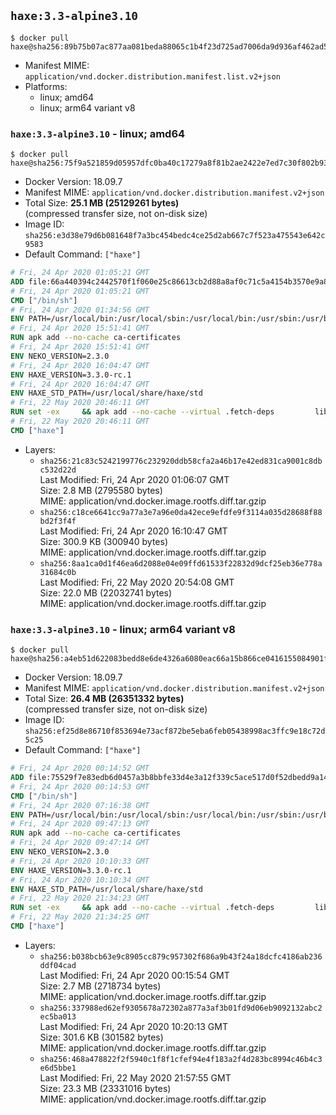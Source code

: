 ## `haxe:3.3-alpine3.10`

```console
$ docker pull haxe@sha256:89b75b07ac877aa081beda88065c1b4f23d725ad7006da9d936af462ad5b1573
```

-	Manifest MIME: `application/vnd.docker.distribution.manifest.list.v2+json`
-	Platforms:
	-	linux; amd64
	-	linux; arm64 variant v8

### `haxe:3.3-alpine3.10` - linux; amd64

```console
$ docker pull haxe@sha256:75f9a521859d05957dfc0ba40c17279a8f81b2ae2422e7ed7c30f802b939d6db
```

-	Docker Version: 18.09.7
-	Manifest MIME: `application/vnd.docker.distribution.manifest.v2+json`
-	Total Size: **25.1 MB (25129261 bytes)**  
	(compressed transfer size, not on-disk size)
-	Image ID: `sha256:e3d38e79d6b081648f7a3bc454bedc4ce25d2ab667c7f523a475543e642c9583`
-	Default Command: `["haxe"]`

```dockerfile
# Fri, 24 Apr 2020 01:05:21 GMT
ADD file:66a440394c2442570f1f060e25c86613cb2d88a8af0c71c5a4154b3570e9a805 in / 
# Fri, 24 Apr 2020 01:05:21 GMT
CMD ["/bin/sh"]
# Fri, 24 Apr 2020 01:34:56 GMT
ENV PATH=/usr/local/bin:/usr/local/sbin:/usr/local/bin:/usr/sbin:/usr/bin:/sbin:/bin
# Fri, 24 Apr 2020 15:51:41 GMT
RUN apk add --no-cache ca-certificates
# Fri, 24 Apr 2020 15:51:41 GMT
ENV NEKO_VERSION=2.3.0
# Fri, 24 Apr 2020 16:04:47 GMT
ENV HAXE_VERSION=3.3.0-rc.1
# Fri, 24 Apr 2020 16:04:47 GMT
ENV HAXE_STD_PATH=/usr/local/share/haxe/std
# Fri, 22 May 2020 20:46:11 GMT
RUN set -ex 	&& apk add --no-cache --virtual .fetch-deps 		libressl 		tar 		git 		&& wget -O neko.tar.gz "https://github.com/HaxeFoundation/neko/archive/v2-3-0/neko-2.3.0.tar.gz" 	&& echo "850e7e317bdaf24ed652efeff89c1cb21380ca19f20e68a296c84f6bad4ee995 *neko.tar.gz" | sha256sum -c - 	&& mkdir -p /usr/src/neko 	&& tar -xC /usr/src/neko --strip-components=1 -f neko.tar.gz 	&& rm neko.tar.gz 	&& apk add --no-cache --virtual .neko-build-deps 		apache2-dev 		cmake 		gc-dev 		gcc 		gtk+2.0-dev 		libc-dev 		linux-headers 		mariadb-dev 		mbedtls-dev 		ninja 		sqlite-dev 	&& cd /usr/src/neko 	&& cmake -GNinja -DNEKO_JIT_DISABLE=ON -DRELOCATABLE=OFF -DRUN_LDCONFIG=OFF . 	&& ninja 	&& ninja install 		&& git clone --recursive --depth 1 --branch 3.3.0-rc1 "https://github.com/HaxeFoundation/haxe.git" /usr/src/haxe 	&& cd /usr/src/haxe 	&& mkdir -p $HAXE_STD_PATH 	&& cp -r std/* $HAXE_STD_PATH 	&& apk add --no-cache --virtual .haxe-build-deps 		pcre-dev 		zlib-dev 		mbedtls-dev 		make 				ocaml 		camlp4 		ocaml-camlp4-dev 				&& OCAMLPARAM=safe-string=0,_ make all tools 		&& mkdir -p /usr/local/bin 	&& cp haxe haxelib /usr/local/bin 	&& mkdir -p /haxelib 	&& cd / && haxelib setup /haxelib 		&& runDeps="$( 		scanelf --needed --nobanner --recursive /usr/local 			| awk '{ gsub(/,/, "\nso:", $2); print "so:" $2 }' 			| sort -u 			| xargs -r apk info --installed 			| sort -u 	)" 	&& apk add --virtual .haxe-rundeps $runDeps 	&& apk del .fetch-deps .neko-build-deps .haxe-build-deps 		&& rm -rf /usr/src/neko /usr/src/haxe
# Fri, 22 May 2020 20:46:11 GMT
CMD ["haxe"]
```

-	Layers:
	-	`sha256:21c83c5242199776c232920ddb58cfa2a46b17e42ed831ca9001c8dbc532d22d`  
		Last Modified: Fri, 24 Apr 2020 01:06:07 GMT  
		Size: 2.8 MB (2795580 bytes)  
		MIME: application/vnd.docker.image.rootfs.diff.tar.gzip
	-	`sha256:c18ce6641cc9a77a3e7a96e0da42ece9efdfe9f3114a035d28688f88bd2f3f4f`  
		Last Modified: Fri, 24 Apr 2020 16:10:47 GMT  
		Size: 300.9 KB (300940 bytes)  
		MIME: application/vnd.docker.image.rootfs.diff.tar.gzip
	-	`sha256:8aa1ca0d1f46ea6d2088e04e09ffd61533f22832d9dcf25eb36e778a31684c0b`  
		Last Modified: Fri, 22 May 2020 20:54:08 GMT  
		Size: 22.0 MB (22032741 bytes)  
		MIME: application/vnd.docker.image.rootfs.diff.tar.gzip

### `haxe:3.3-alpine3.10` - linux; arm64 variant v8

```console
$ docker pull haxe@sha256:a4eb51d622083bedd8e6de4326a6080eac66a15b866ce0416155084901f37176
```

-	Docker Version: 18.09.7
-	Manifest MIME: `application/vnd.docker.distribution.manifest.v2+json`
-	Total Size: **26.4 MB (26351332 bytes)**  
	(compressed transfer size, not on-disk size)
-	Image ID: `sha256:ef25d8e86710f853694e73acf872be5eba6feb05438998ac3ffc9e18c72d5c25`
-	Default Command: `["haxe"]`

```dockerfile
# Fri, 24 Apr 2020 00:14:52 GMT
ADD file:75529f7e83edb6d0457a3b8bbfe33d4e3a12f339c5ace517d0f52dbedd9a146b in / 
# Fri, 24 Apr 2020 00:14:53 GMT
CMD ["/bin/sh"]
# Fri, 24 Apr 2020 07:16:38 GMT
ENV PATH=/usr/local/bin:/usr/local/sbin:/usr/local/bin:/usr/sbin:/usr/bin:/sbin:/bin
# Fri, 24 Apr 2020 09:47:13 GMT
RUN apk add --no-cache ca-certificates
# Fri, 24 Apr 2020 09:47:14 GMT
ENV NEKO_VERSION=2.3.0
# Fri, 24 Apr 2020 10:10:33 GMT
ENV HAXE_VERSION=3.3.0-rc.1
# Fri, 24 Apr 2020 10:10:34 GMT
ENV HAXE_STD_PATH=/usr/local/share/haxe/std
# Fri, 22 May 2020 21:34:23 GMT
RUN set -ex 	&& apk add --no-cache --virtual .fetch-deps 		libressl 		tar 		git 		&& wget -O neko.tar.gz "https://github.com/HaxeFoundation/neko/archive/v2-3-0/neko-2.3.0.tar.gz" 	&& echo "850e7e317bdaf24ed652efeff89c1cb21380ca19f20e68a296c84f6bad4ee995 *neko.tar.gz" | sha256sum -c - 	&& mkdir -p /usr/src/neko 	&& tar -xC /usr/src/neko --strip-components=1 -f neko.tar.gz 	&& rm neko.tar.gz 	&& apk add --no-cache --virtual .neko-build-deps 		apache2-dev 		cmake 		gc-dev 		gcc 		gtk+2.0-dev 		libc-dev 		linux-headers 		mariadb-dev 		mbedtls-dev 		ninja 		sqlite-dev 	&& cd /usr/src/neko 	&& cmake -GNinja -DNEKO_JIT_DISABLE=ON -DRELOCATABLE=OFF -DRUN_LDCONFIG=OFF . 	&& ninja 	&& ninja install 		&& git clone --recursive --depth 1 --branch 3.3.0-rc1 "https://github.com/HaxeFoundation/haxe.git" /usr/src/haxe 	&& cd /usr/src/haxe 	&& mkdir -p $HAXE_STD_PATH 	&& cp -r std/* $HAXE_STD_PATH 	&& apk add --no-cache --virtual .haxe-build-deps 		pcre-dev 		zlib-dev 		mbedtls-dev 		make 				ocaml 		camlp4 		ocaml-camlp4-dev 				&& OCAMLPARAM=safe-string=0,_ make all tools 		&& mkdir -p /usr/local/bin 	&& cp haxe haxelib /usr/local/bin 	&& mkdir -p /haxelib 	&& cd / && haxelib setup /haxelib 		&& runDeps="$( 		scanelf --needed --nobanner --recursive /usr/local 			| awk '{ gsub(/,/, "\nso:", $2); print "so:" $2 }' 			| sort -u 			| xargs -r apk info --installed 			| sort -u 	)" 	&& apk add --virtual .haxe-rundeps $runDeps 	&& apk del .fetch-deps .neko-build-deps .haxe-build-deps 		&& rm -rf /usr/src/neko /usr/src/haxe
# Fri, 22 May 2020 21:34:25 GMT
CMD ["haxe"]
```

-	Layers:
	-	`sha256:b038bcb63e9c8905cc879c957302f686a9b43f24a18dcfc4186ab236ddf04cad`  
		Last Modified: Fri, 24 Apr 2020 00:15:54 GMT  
		Size: 2.7 MB (2718734 bytes)  
		MIME: application/vnd.docker.image.rootfs.diff.tar.gzip
	-	`sha256:337988ed62ef9305678a72302a877a3af3b01fd9d06eb9092132abc2ec5ba013`  
		Last Modified: Fri, 24 Apr 2020 10:20:13 GMT  
		Size: 301.6 KB (301582 bytes)  
		MIME: application/vnd.docker.image.rootfs.diff.tar.gzip
	-	`sha256:468a478822f2f5940c1f8f1cfef94e4f183a2f4d283bc8994c46b4c3e6d5bbe1`  
		Last Modified: Fri, 22 May 2020 21:57:55 GMT  
		Size: 23.3 MB (23331016 bytes)  
		MIME: application/vnd.docker.image.rootfs.diff.tar.gzip
